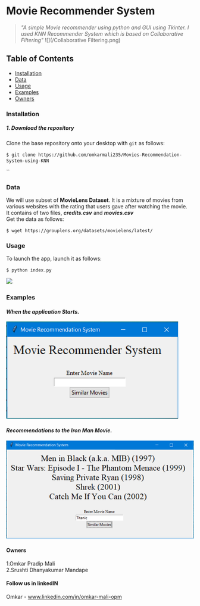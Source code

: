 # Movie Recommender System
> *"A simple Movie recommender using python and GUI using Tkinter. I used KNN Recommender System which is based on Collaborative Filtering"*
![](/Collaborative Filtering.png)
## Table of Contents
* [Installation](#installation)
* [Data](#data)
* [Usage](#usage)
* [Examples](#examples)
* [Owners](#Owners)

### Installation
##### 1. Download the repository

Clone the base repository onto your desktop with `git` as follows:
```console
$ git clone https://github.com/omkarmali235/Movies-Recommendation-System-using-KNN
```

``

### Data 

We will use subset of **MovieLens Dataset**. It is a mixture of movies from various websites with the rating that users gave after watching the movie.<br>
It contains of two files, ***credits.csv*** and ***movies.csv***<br> 
Get the data as follows: 

```console
$ wget https://grouplens.org/datasets/movielens/latest/

```

### Usage

To launch the app, launch it as follows:

```console
$ python index.py
```
![](/Screenshots/GUI.png)

### Examples
#### *When the application Starts.*
![](/FirstWindow.png)


#### *Recommendations to the Iron Man Movie.*
![](/Reccomendation.png)

#### Owners
 1.Omkar Pradip Mali<br>
 2.Srushti Dhanyakumar Mandape 

#### Follow us in linkedIN
 Omkar - www.linkedin.com/in/omkar-mali-opm
